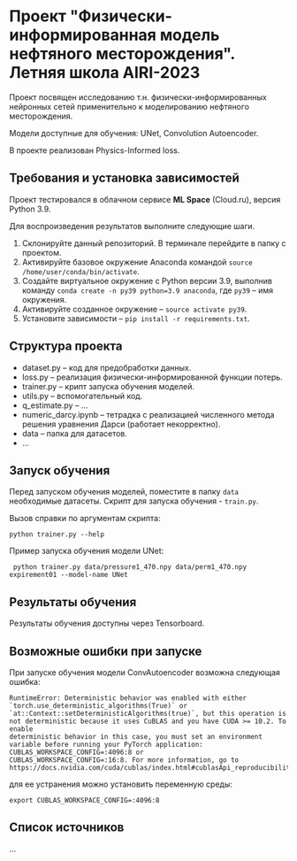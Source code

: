 #  Проект "Физически-информированная модель нефтяного месторождения". Летняя школа AIRI-2023

Проект посвящен исследованию т.н. физически-информированных нейронных сетей применительно к моделированию нефтяного месторождения.

Модели доступные для обучения: UNet, Convolution Autoencoder.

В проекте реализован Physics-Informed loss.

## Требования и установка зависимостей

Проект тестировался в облачном сервисе **ML Space** (Cloud.ru), версия Python 3.9.

Для воспроизведения результатов выполните следующие шаги.

1. Склонируйте данный репозиторий. В терминале перейдите в папку с проектом.
2. Активируйте базовое окружение Anaconda командой `source /home/user/conda/bin/activate`.
3. Создайте виртуальное окружение c Python версии 3.9, выполнив команду `conda create -n py39 python=3.9 anaconda`, где `py39` &ndash; имя окружения.
4. Активируйте созданное окружение &ndash; `source activate py39`.
5. Установите зависимости &ndash; `pip install -r requirements.txt`.


## Структура проекта

- dataset.py &ndash; код для предобработки данных.
- loss.py &ndash; реализация физически-информированной функции потерь.
- trainer.py &ndash; крипт запуска обучения моделей.
- utils.py &ndash; вспомогательный код.
- q_estimate.py &ndash; ...
- numeric_darcy.ipynb &ndash; тетрадка с реализацией численного метода решения уравнения Дарси (работает некорректно).
- data &ndash; папка для датасетов.
- ...


## Запуск обучения

Перед запуском обучения моделей, поместите в папку `data` необходимые датасеты. Скрипт для запуска обучения - `train.py`.

Вызов справки по аргументам скрипта:
```commandline
python trainer.py --help
```

Пример запуска обучения модели UNet:

```commandline
 python trainer.py data/pressure1_470.npy data/perm1_470.npy expirement01 --model-name UNet
```


## Результаты обучения

Результаты обучения доступны через Tensorboard.


## Возможные ошибки при запуске

При запуске обучения модели ConvAutoencoder возможна следующая ошибка:

```commandline
RuntimeError: Deterministic behavior was enabled with either `torch.use_deterministic_algorithms(True)` or 
`at::Context::setDeterministicAlgorithms(true)`, but this operation is not deterministic because it uses CuBLAS and you have CUDA >= 10.2. To enable 
deterministic behavior in this case, you must set an environment variable before running your PyTorch application: CUBLAS_WORKSPACE_CONFIG=:4096:8 or 
CUBLAS_WORKSPACE_CONFIG=:16:8. For more information, go to https://docs.nvidia.com/cuda/cublas/index.html#cublasApi_reproducibility
```

для ее устранения можно установить переменную среды:

```commandline
export CUBLAS_WORKSPACE_CONFIG=:4096:8
```


## Список источников

...